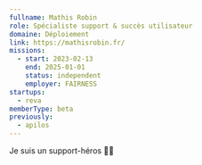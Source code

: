 ```yaml
---
fullname: Mathis Robin
role: Spécialiste support & succès utilisateur
domaine: Déploiement
link: https://mathisrobin.fr/
missions:
  - start: 2023-02-13
    end: 2025-01-01
    status: independent
    employer: FAIRNESS
startups:
  - reva
memberType: beta
previously:
  - apilos
---
```


Je suis un support-héros 🦸‍♂️ 
